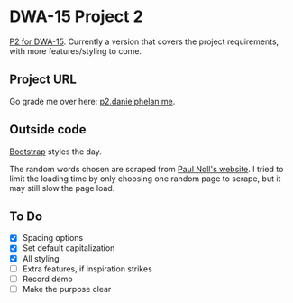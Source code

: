 # DWA-15 Project 2

[P2 for DWA-15](http://dwa15.com/Projects/P2). Currently a version that covers the project requirements, with more features/styling to come.

## Project URL

Go grade me over here: [p2.danielphelan.me](http://p2.danielphelan.me).

## Outside code

[Bootstrap](https://getbootstrap.com/) styles the day.

The random words chosen are scraped from [Paul Noll's website](http://www.paulnoll.com/Books/Clear-English/). I tried to limit the loading time by only choosing one random page to scrape, but it may still slow the page load.

## To Do

- [x] Spacing options
- [x] Set default capitalization
- [x] All styling
- [ ] Extra features, if inspiration strikes
- [ ] Record demo
- [ ] Make the purpose clear
